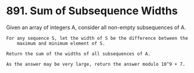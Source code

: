 # 891. Sum of Subsequence Widths

Given an array of integers A, consider all non-empty subsequences of
        A.

    For any sequence S, let the width of S be the difference between the
        maximum and minimum element of S.

    Return the sum of the widths of all subsequences of A. 

    As the answer may be very large, return the answer modulo 10^9 + 7.